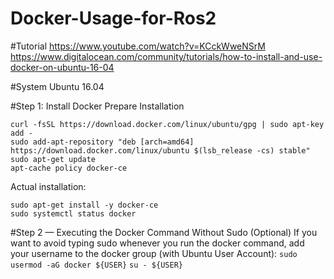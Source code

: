 # Docker-Usage-for-Ros2

#Tutorial
https://www.youtube.com/watch?v=KCckWweNSrM
https://www.digitalocean.com/community/tutorials/how-to-install-and-use-docker-on-ubuntu-16-04

#System
Ubuntu 16.04

#Step 1: Install Docker
Prepare Installation
```
curl -fsSL https://download.docker.com/linux/ubuntu/gpg | sudo apt-key add -
sudo add-apt-repository "deb [arch=amd64] https://download.docker.com/linux/ubuntu $(lsb_release -cs) stable"
sudo apt-get update
apt-cache policy docker-ce
```
Actual installation:
```
sudo apt-get install -y docker-ce
sudo systemctl status docker
```

#Step 2 — Executing the Docker Command Without Sudo (Optional)
If you want to avoid typing sudo whenever you run the docker command, add your username to the docker group (with Ubuntu User Account):
`sudo usermod -aG docker ${USER}`
`su - ${USER}`




